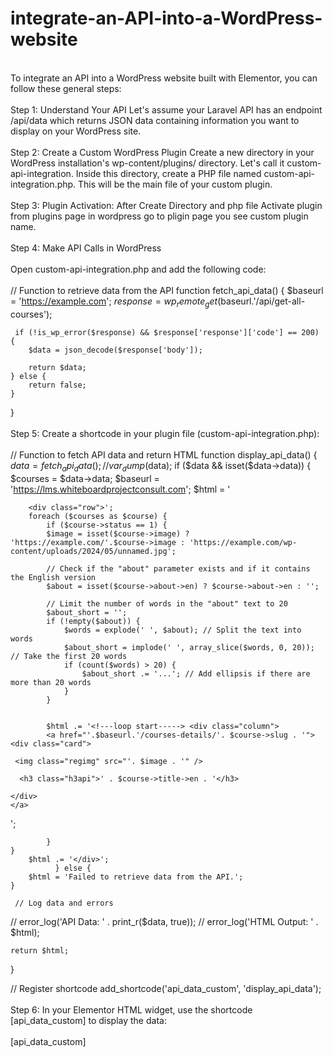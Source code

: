 # integrate-an-API-into-a-WordPress-website
<br>
To integrate an API into a WordPress website built with Elementor, you can follow these general steps:
<br><br>
Step 1: Understand Your API
Let's assume your Laravel API has an endpoint /api/data which returns JSON data containing information you want to display on your WordPress site.
<br><br>
Step 2: Create a Custom WordPress Plugin
Create a new directory in your WordPress installation's wp-content/plugins/ directory. Let's call it custom-api-integration.
Inside this directory, create a PHP file named custom-api-integration.php. This will be the main file of your custom plugin.
<br><br>
Step 3: Plugin Activation: After Create Directory and php file Activate plugin from plugins page in wordpress go to pligin page you see custom plugin name.
<br><br>
Step 4: Make API Calls in WordPress
<br><br>
Open custom-api-integration.php and add the following code:
<br><br>
<?php
/*
Plugin Name: Custom API Integration
*/

// Function to retrieve data from the API
function fetch_api_data() {
    $baseurl = 'https://example.com';
    $response = wp_remote_get($baseurl.'/api/get-all-courses');
    
     if (!is_wp_error($response) && $response['response']['code'] == 200) {
        $data = json_decode($response['body']);
        
        return $data;
    } else {
        return false;
    }
}
<br><br>
Step 5: Create a shortcode in your plugin file (custom-api-integration.php):
<br><br>
// Function to fetch API data and return HTML
function display_api_data() {
    $data = fetch_api_data();
    //var_dump($data);
    if ($data && isset($data->data)) {
        $courses = $data->data;
        $baseurl = 'https://lms.whiteboardprojectconsult.com';
    	$html = '
    	<style>



/* Float four columns side by side */
.column {
  float: left;
  width: 25%;
  padding: 10px 10px;
}

/* Remove extra left and right margins, due to padding */
.row {margin: 0 -5px;}

/* Clear floats after the columns */
.row:after {
  content: "";
  display: table;
  clear: both;
}

/* Responsive columns */
@media screen and (max-width: 600px) {
  .column {
    width: 100%;
    display: block;
    margin-bottom: 20px;
  }
}

/* Style the counter cards */
.card {
  box-shadow: 0px 24px 120px -24px rgba(0, 0, 0, 0.24);
  padding: 16px;
  text-align: center;
  background-color: #fff;
}
.regimg{
width:100%;
height:150px !important;
}
.h3api{
    font-size: 16px !important;
    padding-top: 20px !important;
    margin-bottom: 0px !important;
}
</style>
    	
    	<div class="row">';
		foreach ($courses as $course) {
		    if ($course->status == 1) {
		    $image = isset($course->image) ? 'https://example.com/'.$course->image : 'https://example.com/wp-content/uploads/2024/05/unnamed.jpg'; 
		    
		    // Check if the "about" parameter exists and if it contains the English version
            $about = isset($course->about->en) ? $course->about->en : '';

            // Limit the number of words in the "about" text to 20
            $about_short = '';
            if (!empty($about)) {
                $words = explode(' ', $about); // Split the text into words
                $about_short = implode(' ', array_slice($words, 0, 20)); // Take the first 20 words
                if (count($words) > 20) {
                    $about_short .= '...'; // Add ellipsis if there are more than 20 words
                }
            }
            
            
            $html .= '<!---loop start-----> <div class="column">
            <a href="'.$baseurl.'/courses-details/'. $course->slug . '">
    <div class="card">
    	
     <img class="regimg" src="'. $image . '" />
     
      <h3 class="h3api">' . $course->title->en . '</h3>
      
    </div>
    </a>
  </div> <!---loop end----->';
		    
	
		    }
    }
    	$html .= '</div>';
			  } else {
        $html = 'Failed to retrieve data from the API.';
    }

	 // Log data and errors
   // error_log('API Data: ' . print_r($data, true));
//    error_log('HTML Output: ' . $html);

    return $html;
}

// Register shortcode
add_shortcode('api_data_custom', 'display_api_data');
<br><br>
Step 6: In your Elementor HTML widget, use the shortcode [api_data_custom] to display the data:
<br><br>
[api_data_custom]

